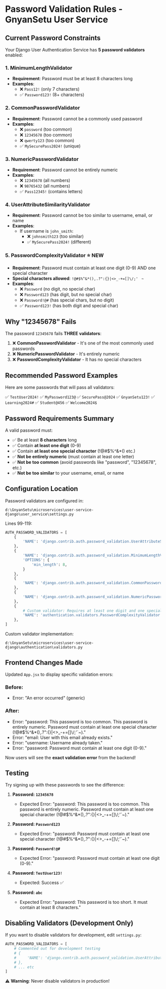 # Password Validation Rules - GnyanSetu User Service

## Current Password Constraints

Your Django User Authentication Service has **5 password validators** enabled:

### 1. **MinimumLengthValidator**

- **Requirement**: Password must be at least 8 characters long
- **Examples**:
  - ❌ `Pass12!` (only 7 characters)
  - ✅ `Password123!` (8+ characters)

### 2. **CommonPasswordValidator**

- **Requirement**: Password cannot be a commonly used password
- **Examples**:
  - ❌ `password` (too common)
  - ❌ `12345678` (too common)
  - ❌ `qwerty123` (too common)
  - ✅ `MySecurePass2024!` (unique)

### 3. **NumericPasswordValidator**

- **Requirement**: Password cannot be entirely numeric
- **Examples**:
  - ❌ `12345678` (all numbers)
  - ❌ `98765432` (all numbers)
  - ✅ `Pass12345!` (contains letters)

### 4. **UserAttributeSimilarityValidator**

- **Requirement**: Password cannot be too similar to username, email, or name
- **Examples**:
  - If username is `john_smith`:
    - ❌ `johnsmith123` (too similar)
    - ✅ `MySecurePass2024!` (different)

### 5. **PasswordComplexityValidator** ⭐ NEW

- **Requirement**: Password must contain at least one digit (0-9) AND one special character
- **Special characters allowed**: `!@#$%^&*(),.?":{}|<>_-+=[]\/;'` ` ~`
- **Examples**:
  - ❌ `Password` (no digit, no special char)
  - ❌ `Password123` (has digit, but no special char)
  - ❌ `Password!@#` (has special chars, but no digit)
  - ✅ `Password123!` (has both digit and special char)

## Why "12345678" Fails

The password `12345678` fails **THREE validators**:

1. ❌ **CommonPasswordValidator** - It's one of the most commonly used passwords
2. ❌ **NumericPasswordValidator** - It's entirely numeric
3. ❌ **PasswordComplexityValidator** - It has no special characters

## Recommended Password Examples

Here are some passwords that will pass all validators:

✅ `TestUser2024!`
✅ `MyPassword123@`
✅ `SecurePass@2024`
✅ `GnyanSetu123!`
✅ `Learning2024#`
✅ `Student@456`
✅ `Welcome2024$`

## Password Requirements Summary

A valid password must:

- ✅ Be at least **8 characters** long
- ✅ Contain **at least one digit** (0-9)
- ✅ Contain **at least one special character** (!@#$%^&\*() etc.)
- ✅ **Not be entirely numeric** (must contain at least one letter)
- ✅ **Not be too common** (avoid passwords like "password", "12345678", etc.)
- ✅ **Not be too similar** to your username, email, or name

## Configuration Location

Password validators are configured in:

```
d:\GnyanSetu\microservices\user-service-django\user_service\settings.py
```

Lines 99-119:

```python
AUTH_PASSWORD_VALIDATORS = [
    {
        'NAME': 'django.contrib.auth.password_validation.UserAttributeSimilarityValidator',
    },
    {
        'NAME': 'django.contrib.auth.password_validation.MinimumLengthValidator',
        'OPTIONS': {
            'min_length': 8,
        }
    },
    {
        'NAME': 'django.contrib.auth.password_validation.CommonPasswordValidator',
    },
    {
        'NAME': 'django.contrib.auth.password_validation.NumericPasswordValidator',
    },
    {
        # Custom validator: Requires at least one digit and one special character
        'NAME': 'authentication.validators.PasswordComplexityValidator',
    },
]
```

Custom validator implementation:

```
d:\GnyanSetu\microservices\user-service-django\authentication\validators.py
```

## Frontend Changes Made

Updated `App.jsx` to display specific validation errors:

### Before:

- Error: "An error occurred" (generic)

### After:

- Error: "password: This password is too common. This password is entirely numeric. Password must contain at least one special character (!@#$%^&\*(),.?\":{}|<>\_-+=[]\\\/;'`~)."
- Error: "email: User with this email already exists."
- Error: "username: Username already taken."
- Error: "password: Password must contain at least one digit (0-9)."

Now users will see the **exact validation error** from the backend!

## Testing

Try signing up with these passwords to see the difference:

1. **Password: `12345678`**

   - Expected Error: "password: This password is too common. This password is entirely numeric. Password must contain at least one special character (!@#$%^&\*(),.?\":{}|<>\_-+=[]\\\/;'`~)."

2. **Password: `Password123`**

   - Expected Error: "password: Password must contain at least one special character (!@#$%^&\*(),.?\":{}|<>\_-+=[]\\\/;'`~)."

3. **Password: `Password!@#`**

   - Expected Error: "password: Password must contain at least one digit (0-9)."

4. **Password: `TestUser123!`**

   - Expected: Success ✅

5. **Password: `abc`**
   - Expected Error: "password: This password is too short. It must contain at least 8 characters."

## Disabling Validators (Development Only)

If you want to disable validators for development, edit `settings.py`:

```python
AUTH_PASSWORD_VALIDATORS = [
    # Commented out for development testing
    # {
    #     'NAME': 'django.contrib.auth.password_validation.UserAttributeSimilarityValidator',
    # },
    # ... etc
]
```

⚠️ **Warning**: Never disable validators in production!
